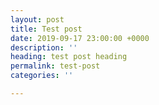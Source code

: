 ```yaml
---
layout: post
title: Test post
date: 2019-09-17 23:00:00 +0000
description: ''
heading: test post heading
permalink: test-post
categories: ''

---
```

